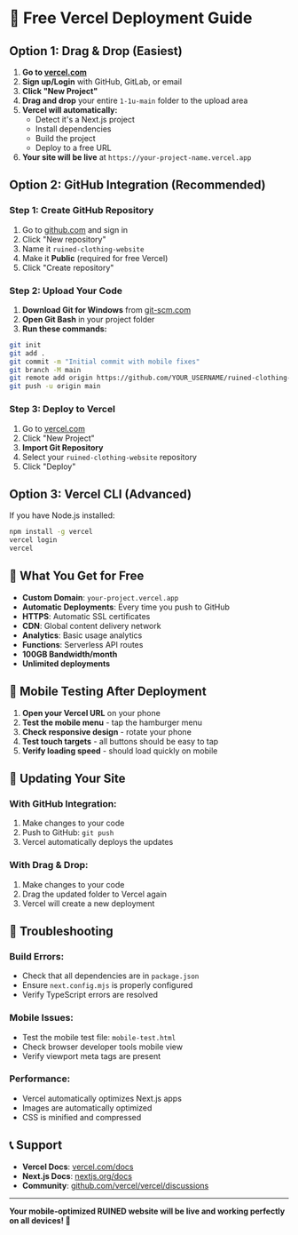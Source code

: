 # 🚀 Free Vercel Deployment Guide

## **Option 1: Drag & Drop (Easiest)**

1. **Go to [vercel.com](https://vercel.com)**
2. **Sign up/Login** with GitHub, GitLab, or email
3. **Click "New Project"**
4. **Drag and drop** your entire `1-1u-main` folder to the upload area
5. **Vercel will automatically:**
   - Detect it's a Next.js project
   - Install dependencies
   - Build the project
   - Deploy to a free URL
6. **Your site will be live** at `https://your-project-name.vercel.app`

## **Option 2: GitHub Integration (Recommended)**

### **Step 1: Create GitHub Repository**
1. Go to [github.com](https://github.com) and sign in
2. Click "New repository"
3. Name it `ruined-clothing-website`
4. Make it **Public** (required for free Vercel)
5. Click "Create repository"

### **Step 2: Upload Your Code**
1. **Download Git for Windows** from [git-scm.com](https://git-scm.com)
2. **Open Git Bash** in your project folder
3. **Run these commands:**
```bash
git init
git add .
git commit -m "Initial commit with mobile fixes"
git branch -M main
git remote add origin https://github.com/YOUR_USERNAME/ruined-clothing-website.git
git push -u origin main
```

### **Step 3: Deploy to Vercel**
1. Go to [vercel.com](https://vercel.com)
2. Click "New Project"
3. **Import Git Repository**
4. Select your `ruined-clothing-website` repository
5. Click "Deploy"

## **Option 3: Vercel CLI (Advanced)**

If you have Node.js installed:
```bash
npm install -g vercel
vercel login
vercel
```

## **🎯 What You Get for Free**

- **Custom Domain**: `your-project.vercel.app`
- **Automatic Deployments**: Every time you push to GitHub
- **HTTPS**: Automatic SSL certificates
- **CDN**: Global content delivery network
- **Analytics**: Basic usage analytics
- **Functions**: Serverless API routes
- **100GB Bandwidth/month**
- **Unlimited deployments**

## **📱 Mobile Testing After Deployment**

1. **Open your Vercel URL** on your phone
2. **Test the mobile menu** - tap the hamburger menu
3. **Check responsive design** - rotate your phone
4. **Test touch targets** - all buttons should be easy to tap
5. **Verify loading speed** - should load quickly on mobile

## **🔄 Updating Your Site**

### **With GitHub Integration:**
1. Make changes to your code
2. Push to GitHub: `git push`
3. Vercel automatically deploys the updates

### **With Drag & Drop:**
1. Make changes to your code
2. Drag the updated folder to Vercel again
3. Vercel will create a new deployment

## **🔧 Troubleshooting**

### **Build Errors:**
- Check that all dependencies are in `package.json`
- Ensure `next.config.mjs` is properly configured
- Verify TypeScript errors are resolved

### **Mobile Issues:**
- Test the mobile test file: `mobile-test.html`
- Check browser developer tools mobile view
- Verify viewport meta tags are present

### **Performance:**
- Vercel automatically optimizes Next.js apps
- Images are automatically optimized
- CSS is minified and compressed

## **📞 Support**

- **Vercel Docs**: [vercel.com/docs](https://vercel.com/docs)
- **Next.js Docs**: [nextjs.org/docs](https://nextjs.org/docs)
- **Community**: [github.com/vercel/vercel/discussions](https://github.com/vercel/vercel/discussions)

---

**Your mobile-optimized RUINED website will be live and working perfectly on all devices! 🎉** 